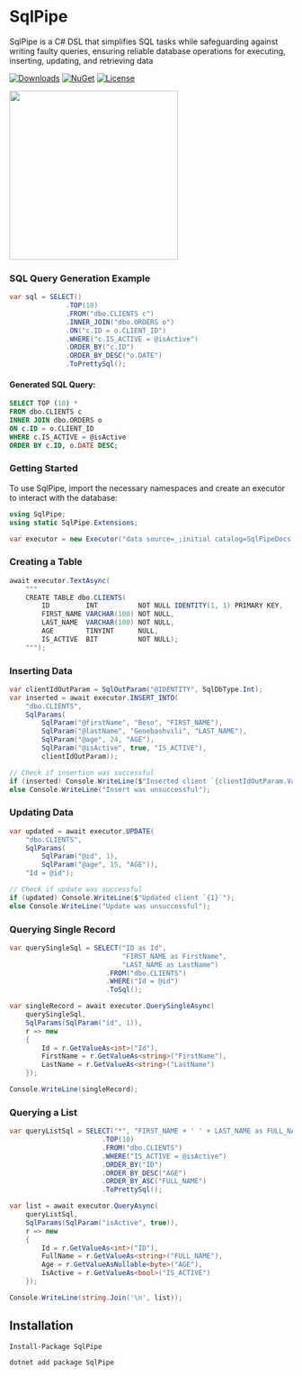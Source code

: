 # SqlPipe
SqlPipe is a C# DSL that simplifies SQL tasks while safeguarding against writing faulty queries, ensuring reliable database operations for executing, inserting, updating, and retrieving data

[![Downloads](https://badgen.net/nuget/dt/SqlPipe)](https://www.nuget.org/packages/SqlPipe/)
[![NuGet](https://badgen.net/nuget/v/SqlPipe)](https://www.nuget.org/packages/SqlPipe/)
[![License](https://badgen.net/github/license/BesoGenebashvili/SqlPipe)](https://github.com/BesoGenebashvili/SqlPipe/blob/main/LICENSE.md)

<img src="https://user-images.githubusercontent.com/52665934/207603933-864b0d4b-5c8d-41a0-afc9-5ecb49e011f0.png" width="300">

### SQL Query Generation Example

```csharp
var sql = SELECT()
              .TOP(10)
              .FROM("dbo.CLIENTS c")
              .INNER_JOIN("dbo.ORDERS o")
              .ON("c.ID = o.CLIENT_ID")
              .WHERE("c.IS_ACTIVE = @isActive")
              .ORDER_BY("c.ID")
              .ORDER_BY_DESC("o.DATE")
              .ToPrettySql();
```

#### Generated SQL Query:

```sql
SELECT TOP (10) * 
FROM dbo.CLIENTS c 
INNER JOIN dbo.ORDERS o 
ON c.ID = o.CLIENT_ID 
WHERE c.IS_ACTIVE = @isActive 
ORDER BY c.ID, o.DATE DESC;
```

### Getting Started
To use SqlPipe, import the necessary namespaces and create an executor to interact with the database:

```csharp
using SqlPipe;
using static SqlPipe.Extensions;

var executor = new Executor("data source=_;initial catalog=SqlPipeDocs;trusted_connection=true");
```

### Creating a Table

```csharp
await executor.TextAsync(
    """ 
    CREATE TABLE dbo.CLIENTS(
        ID         INT          NOT NULL IDENTITY(1, 1) PRIMARY KEY,
        FIRST_NAME VARCHAR(100) NOT NULL,
        LAST_NAME  VARCHAR(100) NOT NULL,
        AGE        TINYINT      NULL,
        IS_ACTIVE  BIT          NOT NULL);
    """);
```

### Inserting Data

```csharp
var clientIdOutParam = SqlOutParam("@IDENTITY", SqlDbType.Int);
var inserted = await executor.INSERT_INTO(
    "dbo.CLIENTS",
    SqlParams(
        SqlParam("@firstName", "Beso", "FIRST_NAME"),
        SqlParam("@lastName", "Genebashvili", "LAST_NAME"),
        SqlParam("@age", 24, "AGE"),
        SqlParam("@isActive", true, "IS_ACTIVE"),
        clientIdOutParam));

// Check if insertion was successful
if (inserted) Console.WriteLine($"Inserted client `{clientIdOutParam.Value}`");
else Console.WriteLine("Insert was unsuccessful");
```

### Updating Data

```csharp
var updated = await executor.UPDATE(
    "dbo.CLIENTS",
    SqlParams(
        SqlParam("@id", 1),
        SqlParam("@age", 15, "AGE")),
    "Id = @id");

// Check if update was successful
if (updated) Console.WriteLine($"Updated client `{1}`");
else Console.WriteLine("Update was unsuccessful");
```

### Querying Single Record

```csharp
var querySingleSql = SELECT("ID as Id",
                            "FIRST_NAME as FirstName",
                            "LAST_NAME as LastName")
                        .FROM("dbo.CLIENTS")
                        .WHERE("Id = @id")
                        .ToSql();

var singleRecord = await executor.QuerySingleAsync(
    querySingleSql,
    SqlParams(SqlParam("id", 1)),
    r => new
    {
        Id = r.GetValueAs<int>("Id"),
        FirstName = r.GetValueAs<string>("FirstName"),
        LastName = r.GetValueAs<string>("LastName")
    });

Console.WriteLine(singleRecord);
```

### Querying a List

```csharp
var queryListSql = SELECT("*", "FIRST_NAME + ' ' + LAST_NAME as FULL_NAME")
                       .TOP(10)
                       .FROM("dbo.CLIENTS")
                       .WHERE("IS_ACTIVE = @isActive")
                       .ORDER_BY("ID")
                       .ORDER_BY_DESC("AGE")
                       .ORDER_BY_ASC("FULL_NAME")
                       .ToPrettySql();

var list = await executor.QueryAsync(
    queryListSql,
    SqlParams(SqlParam("isActive", true)),
    r => new
    {
        Id = r.GetValueAs<int>("ID"),
        FullName = r.GetValueAs<string>("FULL_NAME"),
        Age = r.GetValueAsNullable<byte>("AGE"),
        IsActive = r.GetValueAs<bool>("IS_ACTIVE")
    });

Console.WriteLine(string.Join('\n', list));
```

## Installation

```
Install-Package SqlPipe
```

```
dotnet add package SqlPipe
```
